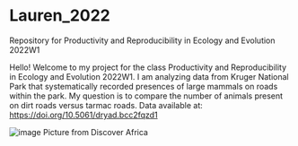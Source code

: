 # Lauren_2022

Repository for Productivity and Reproducibility in Ecology and Evolution 2022W1

Hello! Welcome to my project for the class Productivity and Reproducibility in Ecology and Evolution 2022W1. I am analyzing data from Kruger National Park that systematically recorded presences of large mammals on roads within the park. My question is to compare the number of animals present on dirt roads versus tarmac roads. Data available at: https://doi.org/10.5061/dryad.bcc2fqzd1

![image](https://user-images.githubusercontent.com/60829384/193059458-2386afc9-aa72-41c8-96f4-2c3546a7ed24.jpeg)
Picture from Discover Africa
